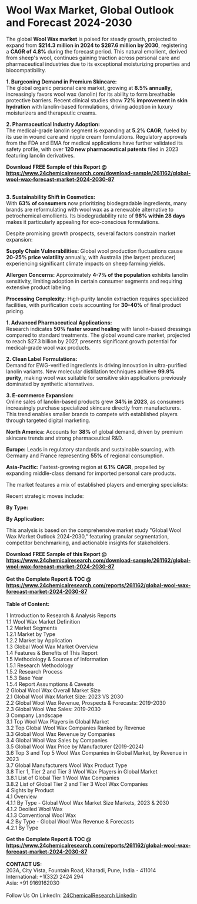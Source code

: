 <h1>Wool Wax Market, Global Outlook and Forecast 2024-2030</h1><p>The global <strong>Wool Wax market</strong> is poised for steady growth, projected to expand from <strong>$214.3 million in 2024 to $287.6 million by 2030</strong>, registering a <strong>CAGR of 4.8%</strong> during the forecast period. This natural emollient, derived from sheep's wool, continues gaining traction across personal care and pharmaceutical industries due to its exceptional moisturizing properties and biocompatibility.</p><p><strong>1. Burgeoning Demand in Premium Skincare:</strong><br>
The global organic personal care market, growing at <strong>8.5% annually</strong>, increasingly favors wool wax (lanolin) for its ability to form breathable protective barriers. Recent clinical studies show <strong>72% improvement in skin hydration</strong> with lanolin-based formulations, driving adoption in luxury moisturizers and therapeutic creams.</p><p><strong>2. Pharmaceutical Industry Adoption:</strong><br>
The medical-grade lanolin segment is expanding at <strong>5.2% CAGR</strong>, fueled by its use in wound care and nipple cream formulations. Regulatory approvals from the FDA and EMA for medical applications have further validated its safety profile, with over <strong>120 new pharmaceutical patents</strong> filed in 2023 featuring lanolin derivatives.</p><div><b>Download FREE Sample of this Report @ 
            <a href="https://www.24chemicalresearch.com/download-sample/261162/global-wool-wax-forecast-market-2024-2030-87">
            https://www.24chemicalresearch.com/download-sample/261162/global-wool-wax-forecast-market-2024-2030-87</a></b></div><br><p><strong>3. Sustainability Shift in Cosmetics:</strong><br>
With <strong>63% of consumers</strong> now prioritizing biodegradable ingredients, many brands are reformulating with wool wax as a renewable alternative to petrochemical emollients. Its biodegradability rate of <strong>98% within 28 days</strong> makes it particularly appealing for eco-conscious formulations.</p><p>Despite promising growth prospects, several factors constrain market expansion:</p><p><strong>Supply Chain Vulnerabilities:</strong> Global wool production fluctuations cause <strong>20-25% price volatility</strong> annually, with Australia (the largest producer) experiencing significant climate impacts on sheep farming yields.</p><p><strong>Allergen Concerns:</strong> Approximately <strong>4-7% of the population</strong> exhibits lanolin sensitivity, limiting adoption in certain consumer segments and requiring extensive product labeling.</p><p><strong>Processing Complexity:</strong> High-purity lanolin extraction requires specialized facilities, with purification costs accounting for <strong>30-40%</strong> of final product pricing.</p><p><strong>1. Advanced Pharmaceutical Applications:</strong><br>
Research indicates <strong>50% faster wound healing</strong> with lanolin-based dressings compared to standard treatments. The global wound care market, projected to reach $27.3 billion by 2027, presents significant growth potential for medical-grade wool wax products.</p><p><strong>2. Clean Label Formulations:</strong><br>
Demand for EWG-verified ingredients is driving innovation in ultra-purified lanolin variants. New molecular distillation techniques achieve <strong>99.9% purity</strong>, making wool wax suitable for sensitive skin applications previously dominated by synthetic alternatives.</p><p><strong>3. E-commerce Expansion:</strong><br>
Online sales of lanolin-based products grew <strong>34% in 2023</strong>, as consumers increasingly purchase specialized skincare directly from manufacturers. This trend enables smaller brands to compete with established players through targeted digital marketing.</p><p><strong>North America:</strong> Accounts for <strong>38%</strong> of global demand, driven by premium skincare trends and strong pharmaceutical R&amp;D.</p><p><strong>Europe:</strong> Leads in regulatory standards and sustainable sourcing, with Germany and France representing <strong>55%</strong> of regional consumption.</p><p><strong>Asia-Pacific:</strong> Fastest-growing region at <strong>6.1% CAGR</strong>, propelled by expanding middle-class demand for imported personal care products.</p><p>The market features a mix of established players and emerging specialists:</p><p>Recent strategic moves include:</p><p><strong>By Type:</strong></p><p><strong>By Application:</strong></p><p>This analysis is based on the comprehensive market study "Global Wool Wax Market Outlook 2024-2030," featuring granular segmentation, competitor benchmarking, and actionable insights for stakeholders.</p><div><b>Download FREE Sample of this Report @ 
            <a href="https://www.24chemicalresearch.com/download-sample/261162/global-wool-wax-forecast-market-2024-2030-87">
            https://www.24chemicalresearch.com/download-sample/261162/global-wool-wax-forecast-market-2024-2030-87</a></b></div><br><div><b>Get the Complete Report & TOC @ 
            <a href="https://www.24chemicalresearch.com/reports/261162/global-wool-wax-forecast-market-2024-2030-87">
            https://www.24chemicalresearch.com/reports/261162/global-wool-wax-forecast-market-2024-2030-87</a></b></div><br>
            <b>Table of Content:</b><p>1 Introduction to Research & Analysis Reports<br />
    1.1 Wool Wax Market Definition<br />
    1.2 Market Segments<br />
        1.2.1 Market by Type<br />
        1.2.2 Market by Application<br />
    1.3 Global Wool Wax Market Overview<br />
    1.4 Features & Benefits of This Report<br />
    1.5 Methodology & Sources of Information<br />
        1.5.1 Research Methodology<br />
        1.5.2 Research Process<br />
        1.5.3 Base Year<br />
        1.5.4 Report Assumptions & Caveats<br />
2 Global Wool Wax Overall Market Size<br />
    2.1 Global Wool Wax Market Size: 2023 VS 2030<br />
    2.2 Global Wool Wax Revenue, Prospects & Forecasts: 2019-2030<br />
    2.3 Global Wool Wax Sales: 2019-2030<br />
3 Company Landscape<br />
    3.1 Top Wool Wax Players in Global Market<br />
    3.2 Top Global Wool Wax Companies Ranked by Revenue<br />
    3.3 Global Wool Wax Revenue by Companies<br />
    3.4 Global Wool Wax Sales by Companies<br />
    3.5 Global Wool Wax Price by Manufacturer (2019-2024)<br />
    3.6 Top 3 and Top 5 Wool Wax Companies in Global Market, by Revenue in 2023<br />
    3.7 Global Manufacturers Wool Wax Product Type<br />
    3.8 Tier 1, Tier 2 and Tier 3 Wool Wax Players in Global Market<br />
        3.8.1 List of Global Tier 1 Wool Wax Companies<br />
        3.8.2 List of Global Tier 2 and Tier 3 Wool Wax Companies<br />
4 Sights by Product<br />
    4.1 Overview<br />
        4.1.1 By Type - Global Wool Wax Market Size Markets, 2023 & 2030<br />
        4.1.2 Deoiled Wool Wax<br />
        4.1.3 Conventional Wool Wax<br />
    4.2 By Type - Global Wool Wax Revenue & Forecasts<br />
        4.2.1 By Type </p><div><b>Get the Complete Report & TOC @ 
            <a href="https://www.24chemicalresearch.com/reports/261162/global-wool-wax-forecast-market-2024-2030-87">
            https://www.24chemicalresearch.com/reports/261162/global-wool-wax-forecast-market-2024-2030-87</a></b></div><br><b>CONTACT US:</b><br>
            203A, City Vista, Fountain Road, Kharadi, Pune, India - 411014<br>
            International: +1(332) 2424 294<br>
            Asia: +91 9169162030 <br><br>
            Follow Us On LinkedIn: <a href="https://www.linkedin.com/company/24chemicalresearch/">24ChemicalResearch LinkedIn</a>